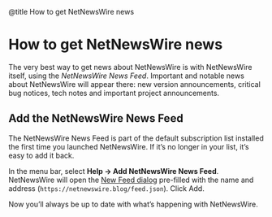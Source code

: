 @title How to get NetNewsWire news

# How to get NetNewsWire news

The very best way to get news about NetNewsWire is with NetNewsWire itself, using the *NetNewsWire News Feed*. Important and notable news about NetNewsWire will appear there: new version announcements, critical bug notices, tech notes and important project announcements.



Add the NetNewsWire News Feed
-----------------------------

The NetNewsWire News Feed is part of the default subscription list installed the first time you launched NetNewsWire. If it’s no longer in your list, it’s easy to add it back.

In the menu bar, select **Help → Add NetNewsWire News Feed**. NetNewsWire will open the [New Feed dialog](adding-feeds.html) pre-filled with the name and address (`https://netnewswire.blog/feed.json`). Click Add.

Now you’ll always be up to date with what’s happening with NetNewsWire.
